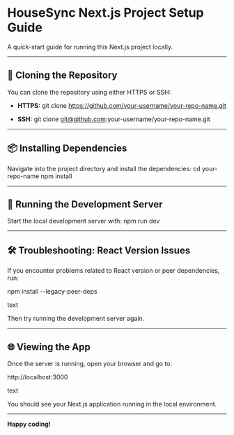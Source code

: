 # HouseSync Next.js Project Setup Guide

A quick-start guide for running this Next.js project locally.

---

## 🚀 Cloning the Repository

You can clone the repository using either HTTPS or SSH:

- **HTTPS:**
git clone https://github.com/your-username/your-repo-name.git


- **SSH:**
git clone git@github.com:your-username/your-repo-name.git

---

## 📦 Installing Dependencies

Navigate into the project directory and install the dependencies:
cd your-repo-name
npm install

---

## 🏃 Running the Development Server

Start the local development server with:
npm run dev

---

## 🛠️ Troubleshooting: React Version Issues

If you encounter problems related to React version or peer dependencies, run:

npm install --legacy-peer-deps

text

Then try running the development server again.

---

## 🌐 Viewing the App

Once the server is running, open your browser and go to:

http://localhost:3000

text

You should see your Next.js application running in the local environment.

---

**Happy coding!**